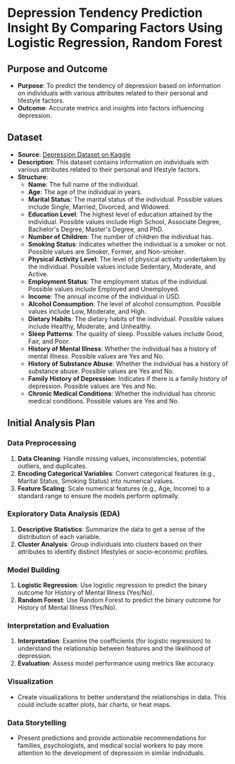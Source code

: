 # Depression Tendency Prediction Insight By Comparing Factors Using Logistic Regression, Random Forest

## Purpose and Outcome
- **Purpose**: To predict the tendency of depression based on information on individuals with various attributes related to their personal and lifestyle factors.
- **Outcome**: Accurate metrics and insights into factors influencing depression.

## Dataset
- **Source**: [Depression Dataset on Kaggle](https://www.kaggle.com/datasets/anthonytherrien/depression-dataset/data)
- **Description**: This dataset contains information on individuals with various attributes related to their personal and lifestyle factors.
- **Structure**:
  - **Name**: The full name of the individual.
  - **Age**: The age of the individual in years.
  - **Marital Status**: The marital status of the individual. Possible values include Single, Married, Divorced, and Widowed.
  - **Education Level**: The highest level of education attained by the individual. Possible values include High School, Associate Degree, Bachelor's Degree, Master's Degree, and PhD.
  - **Number of Children**: The number of children the individual has.
  - **Smoking Status**: Indicates whether the individual is a smoker or not. Possible values are Smoker, Former, and Non-smoker.
  - **Physical Activity Level**: The level of physical activity undertaken by the individual. Possible values include Sedentary, Moderate, and Active.
  - **Employment Status**: The employment status of the individual. Possible values include Employed and Unemployed.
  - **Income**: The annual income of the individual in USD.
  - **Alcohol Consumption**: The level of alcohol consumption. Possible values include Low, Moderate, and High.
  - **Dietary Habits**: The dietary habits of the individual. Possible values include Healthy, Moderate, and Unhealthy.
  - **Sleep Patterns**: The quality of sleep. Possible values include Good, Fair, and Poor.
  - **History of Mental Illness**: Whether the individual has a history of mental illness. Possible values are Yes and No.
  - **History of Substance Abuse**: Whether the individual has a history of substance abuse. Possible values are Yes and No.
  - **Family History of Depression**: Indicates if there is a family history of depression. Possible values are Yes and No.
  - **Chronic Medical Conditions**: Whether the individual has chronic medical conditions. Possible values are Yes and No.

## Initial Analysis Plan

### Data Preprocessing
1. **Data Cleaning**: Handle missing values, inconsistencies, potential outliers, and duplicates.
2. **Encoding Categorical Variables**: Convert categorical features (e.g., Marital Status, Smoking Status) into numerical values.
3. **Feature Scaling**: Scale numerical features (e.g., Age, Income) to a standard range to ensure the models perform optimally.

### Exploratory Data Analysis (EDA)
1. **Descriptive Statistics**: Summarize the data to get a sense of the distribution of each variable.
2. **Cluster Analysis**: Group individuals into clusters based on their attributes to identify distinct lifestyles or socio-economic profiles.

### Model Building
1. **Logistic Regression**: Use logistic regression to predict the binary outcome for History of Mental Illness (Yes/No).
2. **Random Forest**: Use Random Forest to predict the binary outcome for History of Mental Illness (Yes/No).

### Interpretation and Evaluation
1. **Interpretation**: Examine the coefficients (for logistic regression) to understand the relationship between features and the likelihood of depression.
2. **Evaluation**: Assess model performance using metrics like accuracy.

### Visualization
- Create visualizations to better understand the relationships in data. This could include scatter plots, bar charts, or heat maps.

### Data Storytelling
- Present predictions and provide actionable recommendations for families, psychologists, and medical social workers to pay more attention to the development of depression in similar individuals.
